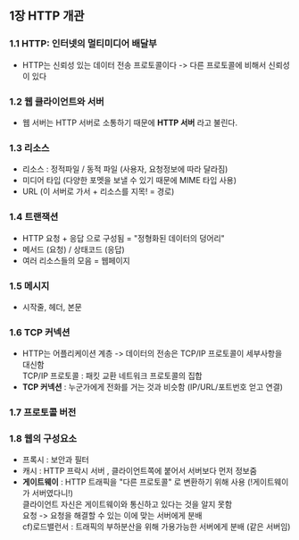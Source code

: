 ## 1장 HTTP 개관

### 1.1 HTTP: 인터넷의 멀티미디어 배달부
- HTTP는 신뢰성 있는 데이터 전송 프로토콜이다
    -> 다른 프로토콜에 비해서 신뢰성이 있다 


### 1.2 웹 클라이언트와 서버
- 웹 서버는 HTTP 서버로 소통하기 때문에 **HTTP 서버** 라고 불린다. 


### 1.3 리소스
- 리소스 : 정적파일 / 동적 파일 (사용자, 요청정보에 따라 달라짐)
- 미디어 타입 (다양한 포멧을 보낼 수 있기 때문에 MIME 타입 사용)
- URL (이 서버로 가서 + 리소스를 지목! = 경로) 


### 1.4 트랜잭션
- HTTP 요청 + 응답 으로 구성됨 = "정형화된 데이터의 덩어리"
- 메서드 (요청) / 상태코드 (응답)
- 여러 리소스들의 모음 = 웹페이지 


### 1.5 메시지
- 시작줄, 헤더, 본문 


### 1.6 TCP 커넥션
- HTTP는 어플리케이션 계층 -> 데이터의 전송은 TCP/IP 프로토콜이 세부사항을 대신함   
    TCP/IP 프로토콜 : 패킷 교환 네트워크 프로토콜의 집합 
- **TCP 커넥션** : 누군가에게 전화를 거는 것과 비슷함 (IP/URL/포트번호 얻고 연결)


### 1.7 프로토콜 버전


### 1.8 웹의 구성요소
- 프록시 : 보안과 필터
- 캐시 : HTTP 프락시 서버 , 클라이언트쪽에 붙어서 서버보다 먼저 정보줌
- **게이트웨이** : HTTP 트래픽을 "다른 프로토콜" 로 변환하기 위해 사용 (!게이트웨이가 서버였다니!)  
    클라이언트 자신은 게이트웨이와 통신하고 있다는 것을 알지 못함  
    요청 -> 요청을 해결할 수 있는 이에 맞는 서버에게 분배   
    cf)로드밸런서 : 트래픽의 부하분산을 위해 가용가능한 서버에게 분배 (같은 서버임)  

